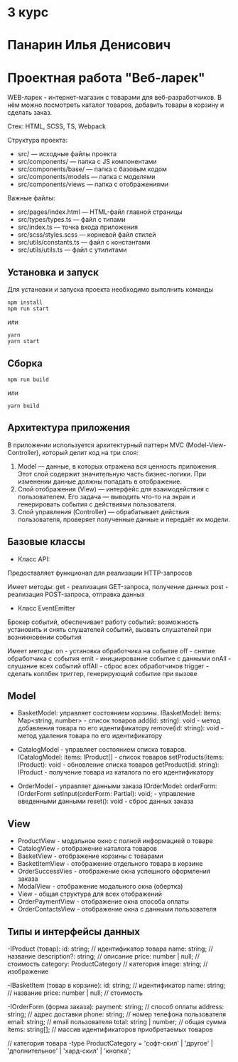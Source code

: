 # 3 курс
# Панарин Илья Денисович
# Проектная работа "Веб-ларек"
WEB-ларек - интернет-магазин с товарами для веб-разработчиков. В нём можно посмотреть каталог товаров, добавить товары в корзину и сделать заказ. 

Стек: HTML, SCSS, TS, Webpack

Структура проекта:
- src/ — исходные файлы проекта
- src/components/ — папка с JS компонентами
- src/components/base/ — папка с базовым кодом
- src/components/models — папка с моделями
- src/components/views — папка с отображениями

Важные файлы:
- src/pages/index.html — HTML-файл главной страницы
- src/types/types.ts — файл с типами
- src/index.ts — точка входа приложения
- src/scss/styles.scss — корневой файл стилей
- src/utils/constants.ts — файл с константами
- src/utils/utils.ts — файл с утилитами

## Установка и запуск
Для установки и запуска проекта необходимо выполнить команды

```
npm install
npm run start
```

или

```
yarn
yarn start
```
## Сборка

```
npm run build
```

или

```
yarn build
```
## Архитектура приложения

В приложении используется архитектурный паттерн MVC (Model-View-Controller), который делит код на три слоя:
1. Model — данные, в которых отражена вся ценность приложения. Этот слой содержит значительную часть бизнес-логики. При изменении данные должны попадать в отображение.
2. Слой отображения (View) — интерфейс для взаимодействия с пользователем. Его задача — выводить что-то на экран и генерировать события с действиями пользователя. 
3. Слой управления (Controller) — обрабатывает действия пользователя, проверяет полученные данные и передаёт их модели.

## Базовые классы

- Класс API:

Предоставляет функционал для реализации HTTP-запросов

   Имеет методы:
      get - реализация GET-запроса, получение данных
      post - реализация POST-запроса, отправка данных


- Класс EventEmitter

Брокер событий, обеспечивает работу событий: возможность установить и снять слушателей событий, вызвать слушателей при возникновении события

   Имеет методы:
      on - установка обработчика на событие
      off - снятие обработчика с события
      emit - инициирование событие с данными
      onAll - слушание всех событий
      offAll - сброс всех обработчиков
      trigger - сделать коллбек триггер, генерирующий событие при вызове


## Model

- BasketModel: управляет состоянием корзины.
   IBasketModel:
      items: Map<string, number> - список товаров
      add(id: string): void - метод добавления товара по его идентификатору
      remove(id: string): void - метод удаления товара по его идентификатору

- CatalogModel - управляет состоянием списка товаров.
   ICatalogModel:
      items: IProduct[] - список товаров
      setProducts(items: IProduct): void - обновление списка товаров
      getProduct(id: string): IProduct - получение товара из каталога по его идентификатору

- OrderModel - управляет данными заказа
   IOrderModel:
      orderForm: IOrderForm
      setInput(orderForm: Partial<IOrderForm>): void; - управление введенными данными
      reset(): void - сброс данных заказа

## View

 - ProductView - модальное окно с полной информацией о товаре
 - CatalogView - отображение каталога товаров
 - BasketView - отображение корзины с товарами
 - BasketItemView - отображение отдельного товара в корзине
 - OrderSuccessVies - отображение окна успешного оформления заказа
 - ModalView - отображение модального окна (обертка)
 - View - общая структура для всех отображений
 - OrderPaymentView - отображение окна способа оплаты
 - OrderContactsView - отображение окна с данными пользователя

 ## Типы и интерфейсы данных

 -IProduct (товар):
    id: string;                  // идентификатор товара
    name: string;                // название 
    description?: string;        // описание 
    price: number | null;        // стоимость
    category: ProductCategory    // категория
    image: string;               // изображение

 -IBasketItem (товар в корзине):
    id: string;                  // идентификатор 
    name: string;                // название 
    price: number | null;        // стоимость

 -IOrderForm (форма заказа):
    payment: string;            // способ оплаты
    address: string;            // адрес доставки
    phone: string;              // номер телефона пользователя
    email: string;              // email пользователя
    total: string | number;     // общая сумма
    items: string[];            // массив идентификаторов приобретаемых товаров

 // категория товара
 -type ProductCategory = 'софт-скил' | 'другое' | 'дполнительное' | 'хард-скил' | 'кнопка';
